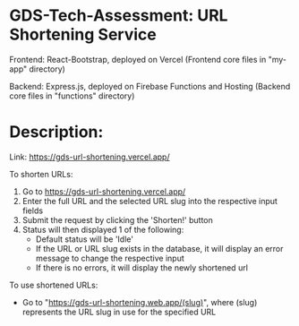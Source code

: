 # GDS-Tech-Assessment: URL Shortening Service

Frontend: React-Bootstrap, deployed on Vercel (Frontend core files in "my-app" directory)

Backend: Express.js, deployed on Firebase Functions and Hosting (Backend core files in "functions" directory)

# Description:

Link: https://gds-url-shortening.vercel.app/

To shorten URLs:
1. Go to https://gds-url-shortening.vercel.app/
2. Enter the full URL and the selected URL slug into the respective input fields
3. Submit the request by clicking the 'Shorten!' button
4. Status will then displayed 1 of the following:
    - Default status will be 'Idle'
    - If the URL or URL slug exists in the database, it will display an error message to change the respective input
    - If there is no errors, it will display the newly shortened url

To use shortened URLs:
- Go to "https://gds-url-shortening.web.app/(slug)", where (slug) represents the URL slug in use for the specified URL

